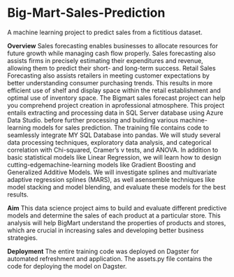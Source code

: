 # Big-Mart-Sales-Prediction
A machine learning project to predict sales from a fictitious dataset.

**Overview**
Sales forecasting enables businesses to allocate resources for future growth while managing cash flow properly. Sales forecasting also assists firms in precisely estimating their expenditures and revenue, allowing them to predict their short- and long-term success. Retail Sales Forecasting also assists retailers in meeting customer expectations by better understanding consumer purchasing trends. This results in more
efficient use of shelf and display space within the retail establishment and optimal use of inventory space. The Bigmart sales forecast project can help you comprehend project creation in aprofessional atmosphere. This project entails extracting and processing data in SQL Server database using Azure Data Studio. before further processing and building various machine-learning models for sales prediction. The training file contains code to seamlessly integrate MY SQL Database into pandas. We will study several data processing techniques, exploratory data analysis, and
categorical correlation with Chi-squared, Cramer’s v tests, and ANOVA. In addition to basic statistical models like Linear Regression, we will learn how to design cutting-edgemachine-learning models like Gradient Boosting and Generalized Additive Models. We will investigate splines and multivariate adaptive regression splines (MARS), as well asensemble techniques like model stacking and model blending, and evaluate these models for the best results.

**Aim**
This data science project aims to build and evaluate different predictive models and determine the sales of each product at a particular store. This analysis will help BigMart understand the properties of products and stores, which are crucial in increasing sales and developing better business strategies.

**Deployment**
The entire training code was deployed on Dagster for automated refreshment and application. The assets.py file contains the code for deploying the model on Dagster.
